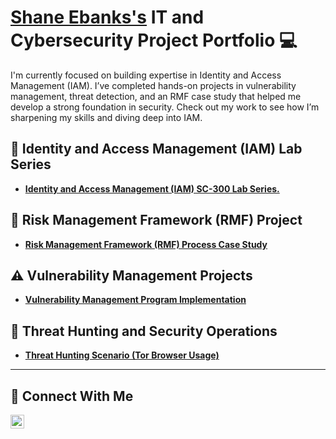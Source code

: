 # <a href="https://www.linkedin.com/in/shaneebanks/">Shane Ebanks's</a> IT and Cybersecurity Project Portfolio 💻

I'm currently focused on building expertise in Identity and Access Management (IAM). I’ve completed hands-on projects in vulnerability management, threat detection, and an RMF case study that helped me develop a strong foundation in security. Check out my work to see how I’m sharpening my skills and diving deep into IAM.

## 🔐 Identity and Access Management (IAM) Lab Series

- **[Identity and Access Management (IAM) SC-300 Lab Series.](https://github.com/Sebanks1/IAM_SC-300_labs)**


## 🚀 Risk Management Framework (RMF) Project

- **[Risk Management Framework (RMF) Process Case Study](https://github.com/Sebanks1/RMF-Process-Case-Study)**

  
## ⚠️ Vulnerability Management Projects

- **[Vulnerability Management Program Implementation](https://github.com/Sebanks1/vulnerability-management-program)**


## 🚨 Threat Hunting and Security Operations

- **[Threat Hunting Scenario (Tor Browser Usage)](https://github.com/Sebanks1/threat-hunting-scenario-tor-)**


<hr/>

## 🤳 Connect With Me

[<img align="left" alt="___________ | LinkedIn" width="22px" src="https://cdn.jsdelivr.net/npm/simple-icons@v3/icons/linkedin.svg" />][linkedin]

[linkedin]: https://www.linkedin.com/in/shaneebanks

<!--
<img width="35" alt="image" src="https://github.com/user-attachments/assets/2f41c7cd-5ea8-4475-b451-a37161b6c3fb"> 
<img width="35" alt="image" src="https://github.com/user-attachments/assets/77649969-9910-4994-8b96-74a116cfb2a8">
-->

